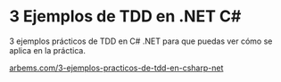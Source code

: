 # 3 Ejemplos de TDD en .NET C#
3 ejemplos prácticos de TDD en C# .NET para que puedas ver cómo se aplica en la práctica.

[arbems.com/3-ejemplos-practicos-de-tdd-en-csharp-net](https://arbems.com/3-ejemplos-practicos-de-tdd-en-csharp-net)
